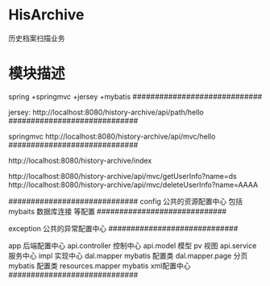 # HisArchive
历史档案扫描业务

# 模块描述

spring +springmvc +jersey +mybatis
#############################

jersey:
http://localhost:8080/history-archive/api/path/hello
#############################

springmvc
http://localhost:8080/history-archive/api/mvc/hello
#############################

http://localhost:8080/history-archive/index

http://localhost:8080/history-archive/api/mvc/getUserInfo?name=ds
http://localhost:8080/history-archive/api/mvc/deleteUserInfo?name=AAAA


#############################
config 公共的资源配置中心
包括 mybaits 数据库连接 等配置
#############################

exception  公共的异常配置中心
#############################

app 后端配置中心
api.controller 控制中心
api.model  模型  pv 视图
api.service 服务中心 impl  实现中心
dal.mapper  mybatis 配置类  dal.mapper.page 分页mybatis 配置类
resources.mapper  mybatis xml配置中心
#############################




